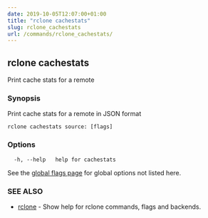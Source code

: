```yaml
---
date: 2019-10-05T12:07:00+01:00
title: "rclone cachestats"
slug: rclone_cachestats
url: /commands/rclone_cachestats/
---
```

## rclone cachestats

Print cache stats for a remote

### Synopsis


Print cache stats for a remote in JSON format


```
rclone cachestats source: [flags]
```

### Options

```
  -h, --help   help for cachestats
```

See the [global flags page](/flags/) for global options not listed here.

### SEE ALSO

* [rclone](/commands/rclone/)	 - Show help for rclone commands, flags and backends.

